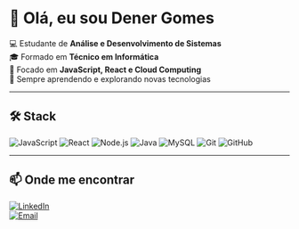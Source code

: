 # 👋 Olá, eu sou Dener Gomes  

💻 Estudante de **Análise e Desenvolvimento de Sistemas**  
🎓 Formado em **Técnico em Informática**  
🚀 Focado em **JavaScript, React e Cloud Computing**  
🌱 Sempre aprendendo e explorando novas tecnologias  

---

## 🛠️ Stack  

![JavaScript](https://img.shields.io/badge/-JavaScript-F7DF1E?style=for-the-badge&logo=javascript&logoColor=000)
![React](https://img.shields.io/badge/-React-61DAFB?style=for-the-badge&logo=react&logoColor=000)
![Node.js](https://img.shields.io/badge/-Node.js-339933?style=for-the-badge&logo=node.js&logoColor=fff)
![Java](https://img.shields.io/badge/-Java-007396?style=for-the-badge&logo=openjdk&logoColor=fff)
![MySQL](https://img.shields.io/badge/-MySQL-4479A1?style=for-the-badge&logo=mysql&logoColor=fff)
![Git](https://img.shields.io/badge/-Git-F05032?style=for-the-badge&logo=git&logoColor=fff)
![GitHub](https://img.shields.io/badge/-GitHub-181717?style=for-the-badge&logo=github&logoColor=fff)

---

## 📫 Onde me encontrar  
[![LinkedIn](https://img.shields.io/badge/-LinkedIn-0A66C2?style=for-the-badge&logo=linkedin&logoColor=fff)](https://www.linkedin.com/in/dener-gomes-772423229/)  
[![Email](https://img.shields.io/badge/-Email-D14836?style=for-the-badge&logo=gmail&logoColor=fff)](gdener557@gmail.com)  
